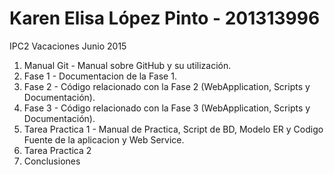 # Karen Elisa López Pinto - 201313996
IPC2 Vacaciones Junio 2015

1. Manual Git - Manual sobre GitHub y su utilización.
2. Fase 1 - Documentacion de la Fase 1.
3. Fase 2 - Código relacionado con la Fase 2 (WebApplication, Scripts y Documentación).
4. Fase 3 - Código relacionado con la Fase 3 (WebApplication, Scripts y Documentación).
5. Tarea Practica 1 - Manual de Practica, Script de BD, Modelo ER y Codigo Fuente de la aplicacion y Web Service.
6. Tarea Practica 2
7. Conclusiones
